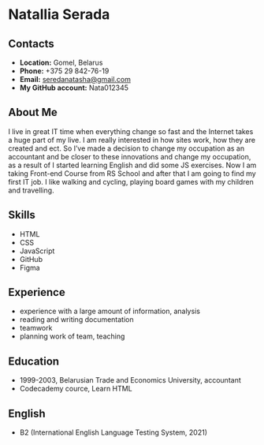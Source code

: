 
# Natallia Serada

## Contacts
  - **Location:**  Gomel, Belarus
  - **Phone:**  +375 29 842-76-19
  - **Email:**  seredanatasha@gmail.com
  - **My GitHub account:**  Nata012345

## About Me
I live in great IT time when everything change so fast and the Internet takes a huge part of my live. I am really interested in how sites work, how they are created and ect. So I’ve made a decision to change my occupation as an accountant and be closer to these innovations and change my occupation, as a result of I started learning English and did some JS exercises. Now I am taking Front-end Course from RS School and after that I am going to find my first IT job. I like walking and cycling, playing board games with my children and travelling.

## Skills
  - HTML
  - CSS
  - JavaScript 
  - GitHub
  - Figma

## Experience
  - experience with a large amount of information, analysis
  - reading and writing documentation
  - teamwork
  - planning work of team, teaching

## Education
  - 1999-2003, Belarusian Trade and Economics University, accountant
  - Codecademy cource, Learn HTML 

## English
  - B2 (International English Language Testing System, 2021)

